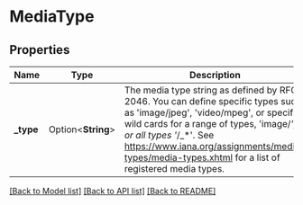 # MediaType

## Properties

Name | Type | Description | Notes
------------ | ------------- | ------------- | -------------
**_type** | Option<**String**> | The media type string as defined by RFC 2046. You can define specific types such as 'image/jpeg', 'video/mpeg', or specify wild cards for a range of types, 'image/_*', or all types '*_/_*'. See https://www.iana.org/assignments/media-types/media-types.xhtml for a list of registered media types. | [optional]

[[Back to Model list]](../README.md#documentation-for-models) [[Back to API list]](../README.md#documentation-for-api-endpoints) [[Back to README]](../README.md)



